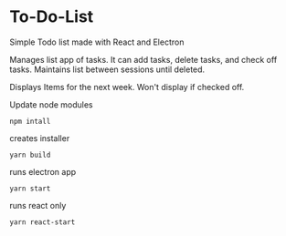 # To-Do-List
Simple Todo list made with React and Electron

Manages list app of tasks. 
    It can add tasks, delete tasks, and check off tasks. 
    Maintains list between sessions until deleted.
    
Displays Items for the next week. 
    Won't display if checked off. 

Update node modules
    
    npm intall
    
creates installer
    
    yarn build  


runs electron app

    yarn start

runs react only

    yarn react-start

    
